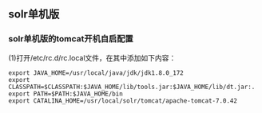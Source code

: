## solr单机版

### solr单机版的tomcat开机自启配置

(1)打开/etc/rc.d/rc.local文件，在其中添加如下内容：
```
export JAVA_HOME=/usr/local/java/jdk/jdk1.8.0_172  
export CLASSPATH=$CLASSPATH:$JAVA_HOME/lib/tools.jar:$JAVA_HOME/lib/dt.jar:.  
export PATH=$PATH:$JAVA_HOME/bin  
export CATALINA_HOME=/usr/local/solr/tomcat/apache-tomcat-7.0.42  
```
